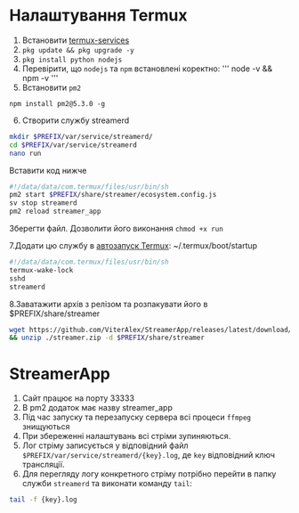 # Налаштування Termux
1. Встановити [termux-services](https://wiki.termux.com/wiki/Termux-services)
2. `pkg update && pkg upgrade -y`
3. `pkg install python nodejs`
4. Перевірити, що `nodejs` та `npm` встановлені коректно:
'''
node -v && npm -v
'''
5. Встановити `pm2`
```
npm install pm2@5.3.0 -g
```
6. Створити службу streamerd
```bash
mkdir $PREFIX/var/service/streamerd/
cd $PREFIX/var/service/streamerd
nano run
```
Вставити код нижче
```bash
#!/data/data/com.termux/files/usr/bin/sh
pm2 start $PREFIX/share/streamer/ecosystem.config.js
sv stop streamerd
pm2 reload streamer_app
```
Зберегти файл. Дозволити його виконання `chmod +x run`

7.Додати цю службу в [автозапуск Termux](https://wiki.termux.com/wiki/Termux:Boot): ~/.termux/boot/startup
  ```bash
  #!/data/data/com.termux/files/usr/bin/sh
  termux-wake-lock
  sshd
  streamerd
  ```
8.Заватажити архів з релізом та розпакувати його в $PREFIX/share/streamer
```bash
wget https://github.com/ViterAlex/StreamerApp/releases/latest/download/streamer.zip \
&& unzip ./streamer.zip -d $PREFIX/share/streamer
```
# StreamerApp
1. Сайт працює на порту 33333
2. В pm2 додаток має назву streamer_app
3. Під час запуску та перезапуску сервера всі процеси `ffmpeg` знищуються
1. При збереженні налаштувань всі стріми зупиняються.
2. Лог стріму записується у відповідний файл `$PREFIX/var/service/streamerd/{key}.log`, де `key` відповідний ключ трансляції.
3. Для перегляду логу конкретного стріму потрібно перейти в папку служби `streamerd` та виконати команду `tail`:
  ```bash
  tail -f {key}.log
  ```
